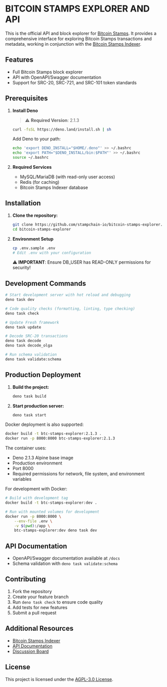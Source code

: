 # BITCOIN STAMPS EXPLORER AND API

This is the official API and block explorer for
[Bitcoin Stamps](https://stampchain.io/). It provides a comprehensive interface
for exploring Bitcoin Stamps transactions and metadata, working in conjunction
with the [Bitcoin Stamps Indexer](https://github.com/stampchain-io/btc_stamps).

## Features

- Full Bitcoin Stamps block explorer
- API with OpenAPI/Swagger documentation
- Support for SRC-20, SRC-721, and SRC-101 token standards

## Prerequisites

1. **Install Deno**
   > ⚠️ **Required Version**: 2.1.3
   ```sh
   curl -fsSL https://deno.land/install.sh | sh
   ```

   Add Deno to your path:
   ```sh
   echo 'export DENO_INSTALL="$HOME/.deno"' >> ~/.bashrc
   echo 'export PATH="$DENO_INSTALL/bin:$PATH"' >> ~/.bashrc
   source ~/.bashrc
   ```

2. **Required Services**
   - MySQL/MariaDB (with read-only user access)
   - Redis (for caching)
   - Bitcoin Stamps Indexer database

## Installation

1. **Clone the repository:**
   ```sh
   git clone https://github.com/stampchain-io/bitcoin-stamps-explorer.git
   cd bitcoin-stamps-explorer
   ```

2. **Environment Setup**
   ```sh
   cp .env.sample .env
   # Edit .env with your configuration
   ```

   ⚠️ **IMPORTANT**: Ensure DB_USER has READ-ONLY permissions for security!

## Development Commands

```sh
# Start development server with hot reload and debugging
deno task dev

# Code quality checks (formatting, linting, type checking)
deno task check

# Update Fresh framework
deno task update

# Decode SRC-20 transactions
deno task decode
deno task decode_olga

# Run schema validation
deno task validate:schema
```

## Production Deployment

1. **Build the project:**
   ```sh
   deno task build
   ```

2. **Start production server:**
   ```sh
   deno task start
   ```

Docker deployment is also supported:

```sh
docker build -t btc-stamps-explorer:2.1.3 .
docker run -p 8000:8000 btc-stamps-explorer:2.1.3
```

The container uses:

- Deno 2.1.3 Alpine base image
- Production environment
- Port 8000
- Required permissions for network, file system, and environment variables

For development with Docker:

```sh
# Build with development tag
docker build -t btc-stamps-explorer:dev .

# Run with mounted volumes for development
docker run -p 8000:8000 \
    --env-file .env \
    -v $(pwd):/app \
    btc-stamps-explorer:dev deno task dev
```

## API Documentation

- OpenAPI/Swagger documentation available at `/docs`
- Schema validation with `deno task validate:schema`

## Contributing

1. Fork the repository
2. Create your feature branch
3. Run `deno task check` to ensure code quality
4. Add tests for new features
5. Submit a pull request

## Additional Resources

- [Bitcoin Stamps Indexer](https://github.com/stampchain-io/btc_stamps)
- [API Documentation](https://stampchain.io/docs)
- [Discussion Board](https://github.com/orgs/stampchain-io/discussions)

## License

This project is licensed under the [AGPL-3.0 License](LICENSE.md).

